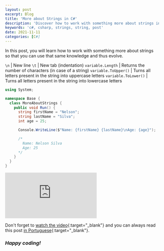```yaml
---
layout: post
excerpt: Blog
title: 'More about Strings in C#'
description: 'Discover how to work with something more about strings in the C# programming language. Get answers to your questions with the theory and examples presented.'
keywords: 'c#, csharp, strings, string, post'
date: 2021-11-11
categories: [C#]
---
```


In this post, you will learn how to work with something more about strings so that you can use that same knowledge and thus evolve.

`\n` | New line
`\t` | New tab (indentation)
`variable.Length` | Returns the number of characters (in case of a string)
`variable.ToUpper()` | Turns all letters present in the string into uppercase letters
`variable.ToLower()` | Turns all letters present in the string into lowercase letters

```csharp
using System;

namespace Base {
  class MoreAboutStrings {
    public void Run() {
      string firstName = "Nelson";
      string lastName = "Silva";
      int age = 25;

      Console.WriteLine($"Name: {firstName} {lastName}\nAge: {age}");

      /*
        Name: Nelson Silva
        Age: 25
      */
    }
  }
}
```

<div class="video-container">
  <iframe src="https://www.youtube.com/embed/pKGz-CCpye8" frameborder="0" allowfullscreen></iframe>
</div>

Don't forget to [watch the video](https://youtu.be/pKGz-CCpye8){:target="\_blank"} and you can always read this post [in Portuguese](https://caffeinealgorithm.com/blog/mais-sobre-as-strings-em-csharp/){:target="\_blank"}.

### _Happy coding!_
